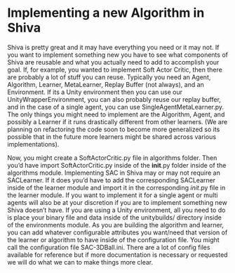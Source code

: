 # Implementing a new Algorithm in Shiva

Shiva is pretty great and it may have everything you need or it may not. If you want to implement something new you have to see what components of Shiva are reusable and what you actually need to add to accomplish your goal. If, for example, you wanted to implement Soft Actor Critic, then there are probably a lot of stuff you can reuse. Typically you need an Agent, Algorithm, Learner, MetaLearner, Replay Buffer (not always), and an Environment. If its a Unity environment then you can use our UnityWrapperEnvironment, you can also probably reuse our replay buffer, and in the case of a single agent, you can use SingleAgentMetaLearner.py. The only things you might need to implement are the Algorithm, Agent, and possibly a Learner if it runs drastically different from other learners. (We are planning on refactoring the code soon to become more generalized so its possible that in the future more learners might be shared across various implementations). 

Now, you might create a SoftActorCritic.py file in algorithms folder. Then you’d have import SoftActorCritic.py inside of the __init__.py folder inside of the algorithms module. Implementing SAC in Shiva may or may not require an SACLearner. If it does you’d have to add the corresponding SACLearner inside of the learner module and import it in the corresponding _init_.py file in the learner module. If you want to implement it for a single agent or multi agents will also be at your discretion if you are to implement something new Shiva doesn’t have. If you are using a Unity environment, all you need to do is place your binary file and data inside of the unitybuilds/ directory inside of the environments module. As you are building the algorithm and learner, you can add whatever configurable attributes you want/need that version of the learner or algorithm to have inside of the configuration file. You might call the configuration file SAC-3DBall.ini. There are a lot of config files available for reference but if more documentation is necessary or requested we will do what we can to make things more clear.
